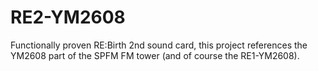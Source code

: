 # RE2-YM2608
 Functionally proven RE:Birth 2nd sound card, this project references the YM2608 part of the SPFM FM tower (and of course the RE1-YM2608).
